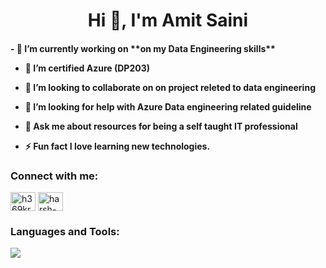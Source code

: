 <h1 align="center">Hi 👋, I'm Amit Saini</h1>

<h4> - 🔭 I’m currently working on **on my Data Engineering skills**

- 🌱 I’m certified  **Azure (DP203)**

- 👯 I’m looking to collaborate on **on project releted to data engineering**

- 🤝 I’m looking for help with **Azure Data engineering related guideline**

- 💬 Ask me about **resources for being a self taught IT professional**

- ⚡ Fun fact **I love learning new technologies.** </h4>

<h3 align="left">Connect with me:</h3>
<p align="left">
<a href="https://twitter.com/amitsai46203820" target="blank"><img align="center" src="https://raw.githubusercontent.com/rahuldkjain/github-profile-readme-generator/master/src/images/icons/Social/twitter.svg" alt="h369kr" height="30" width="40" /></a>
<a href="https://linkedin.com/in/amit-saini-b0230a158/" target="blank"><img align="center" src="https://raw.githubusercontent.com/rahuldkjain/github-profile-readme-generator/master/src/images/icons/Social/linked-in-alt.svg" alt="harsh-kumar-472393121" height="30" width="40" /></a>
</p>

<h3 align="left">Languages and Tools:</h3>

<img src="https://github-readme-stats.vercel.app/api?username=AmitSaini11&&show_icons=true&title_color=ffffff&icon_color=141414&text_color=daf7dc&bg_color=1f3963">
